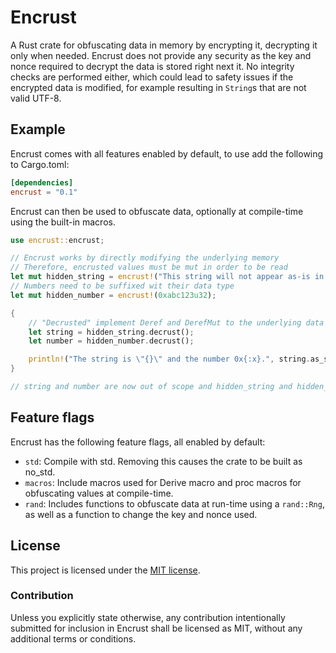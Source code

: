 # Encrust
A Rust crate for obfuscating data in memory by encrypting it, decrypting it only when needed.
Encrust does not provide any security as the key and nonce required to decrypt the data is stored right next it.
No integrity checks are performed either, which could lead to safety issues if the encrypted data is modified, for example resulting in `String`s that are not valid UTF-8.

## Example
Encrust comes with all features enabled by default, to use add the following to Cargo.toml:

```toml
[dependencies]
encrust = "0.1"
```

Encrust can then be used to obfuscate data, optionally at compile-time using the built-in macros.

```rust
use encrust::encrust;

// Encrust works by directly modifying the underlying memory
// Therefore, encrusted values must be mut in order to be read
let mut hidden_string = encrust!("This string will not appear as-is in the executable.");
// Numbers need to be suffixed wit their data type
let mut hidden_number = encrust!(0xabc123u32);

{
    // "Decrusted" implement Deref and DerefMut to the underlying data
    let string = hidden_string.decrust();
    let number = hidden_number.decrust();

    println!("The string is \"{}\" and the number 0x{:x}.", string.as_str(), *number);
}

// string and number are now out of scope and hidden_string and hidden_number are obfuscated again
```

## Feature flags

Encrust has the following feature flags, all enabled by default:

* `std`: Compile with std. Removing this causes the crate to be built as no_std.
* `macros`: Include macros used for Derive macro and proc macros for obfuscating values at compile-time.
* `rand`: Includes functions to obfuscate data at run-time using a `rand::Rng`, as well as a function to change the key and nonce used.

## License

This project is licensed under the [MIT license].

[MIT license]: https://github.com/emiltayl/encrust/blob/master/LICENSE

### Contribution

Unless you explicitly state otherwise, any contribution intentionally submitted for inclusion in Encrust shall be licensed as MIT, without any additional terms or conditions.
